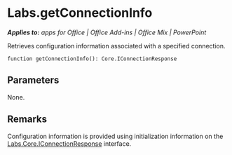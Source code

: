 
# Labs.getConnectionInfo

 _**Applies to:** apps for Office | Office Add-ins | Office Mix | PowerPoint_

Retrieves configuration information associated with a specified connection.

```
function getConnectionInfo(): Core.IConnectionResponse
```


## Parameters

None.


## Remarks

Configuration information is provided using initialization information on the [Labs.Core.IConnectionResponse](/reference/office-mix/labs.core.iconnectionresponse.md) interface.

